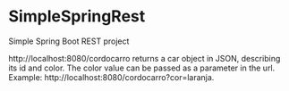 # SimpleSpringRest
Simple Spring Boot REST project 

http://localhost:8080/cordocarro returns a car object in JSON, describing its id and color. The color value can be passed as a parameter in the url.
Example: http://localhost:8080/cordocarro?cor=laranja.
